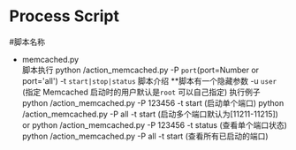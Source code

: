 Process Script
====
#脚本名称
- memcached.py <br>
        脚本执行 python <path>/action_memcached.py -P `port`(port=Number or port='all') -t `start|stop|status`
        脚本介绍 **脚本有一个隐藏参数 -u `user` (指定 Memcached 启动时的用户默认是`root` 可以自己指定)
        执行例子 python <path>/action_memcached.py -P 123456 -t start (启动单个端口)
                python <path>/action_memcached.py -P all -t start (启动多个端口默认为[11211-11215])
                                                or
                python <path>/action_memcached.py -P 123456 -t status (查看单个端口状态)
                python <path>/action_memcached.py -P all -t start (查看所有已启动的端口)
                
